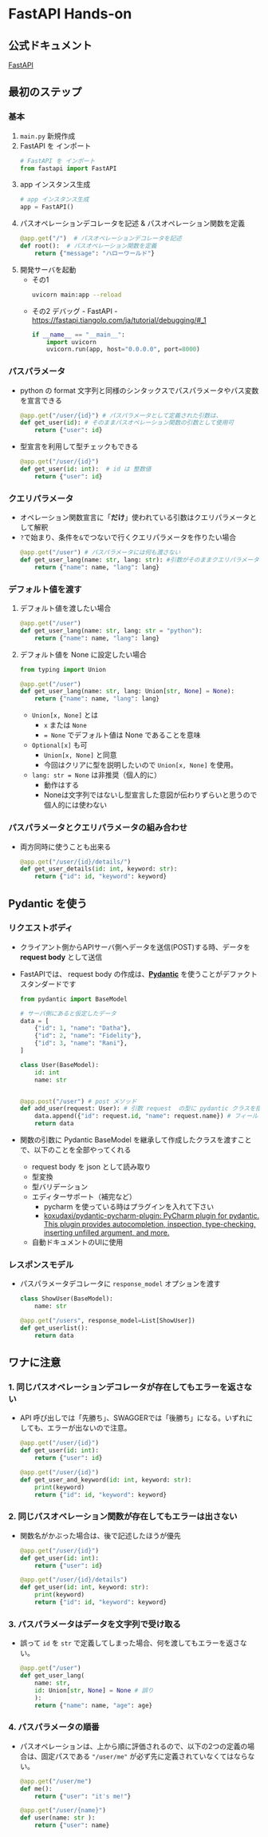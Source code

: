 # FastAPI Hands-on 

## 公式ドキュメント

[FastAPI](https://fastapi.tiangolo.com/)

## 最初のステップ

### 基本

1. `main.py` 新規作成
1. FastAPI を インポート
    ```python
    # FastAPI を インポート
    from fastapi import FastAPI
    ```
1. app インスタンス生成    
    ```python
    # app インスタンス生成
    app = FastAPI()
    ```
1. パスオペレーションデコレータを記述 & パスオペレーション関数を定義
    ```python
    @app.get("/")  # パスオペレーションデコレータを記述
    def root():  # パスオペレーション関数を定義
        return {"message": "ハローワールド"}
    ```
1. 開発サーバを起動
    - その1
        ```bash
        uvicorn main:app --reload
        ```
    - その2 デバッグ - FastAPI - https://fastapi.tiangolo.com/ja/tutorial/debugging/#_1
        ```python
        if __name__ == "__main__":
            import uvicorn
            uvicorn.run(app, host="0.0.0.0", port=8000)
        ```

### パスパラメータ

- python の format 文字列と同様のシンタックスでパスパラメータやパス変数を宣言できる
    ```python
    @app.get("/user/{id}") # パスパラメータとして定義された引数は、
    def get_user(id): # そのままパスオペレーション関数の引数として使用可
        return {"user": id}
    ```
- 型宣言を利用して型チェックもできる
    ```python
    @app.get("/user/{id}") 
    def get_user(id: int):  # id は 整数値
        return {"user": id}
    ```

### クエリパラメータ
- オペレーション関数宣言に「**だけ**」使われている引数はクエリパラメータとして解釈
- `?`で始まり、条件を`&`でつないで行くクエリパラメータを作りたい場合
    ```python
    @app.get("/user") # パスパラメータには何も渡さない
    def get_user_lang(name: str, lang: str): #引数がそのままクエリパラメータに
        return {"name": name, "lang": lang}
    ```
### デフォルト値を渡す
1. デフォルト値を渡したい場合
    ```python
    @app.get("/user")
    def get_user_lang(name: str, lang: str = "python"):
        return {"name": name, "lang": lang}
    ```
1. デフォルト値を None に設定したい場合
    ```python
    from typing import Union

    @app.get("/user")
    def get_user_lang(name: str, lang: Union[str, None] = None):
        return {"name": name, "lang": lang}
    ```
    - `Union[x, None]`  とは
        - `x` または `None` 
        - `= None` でデフォルト値は None であることを意味
    - `Optional[x]` も可
        - `Union[x, None]` と同意
        - 今回はクリアに型を説明したいので `Union[x, None]` を使用。
    - `lang: str = None` は非推奨（個人的に）
        - 動作はする
        - Noneは文字列ではないし型宣言した意図が伝わりずらいと思うので個人的には使わない

### パスパラメータとクエリパラメータの組み合わせ
- 両方同時に使うことも出来る
    ```python
    @app.get("/user/{id}/details/")
    def get_user_details(id: int, keyword: str):
        return {"id": id, "keyword": keyword}
    ```

## Pydantic を使う


### リクエストボディ
- クライアント側からAPIサーバ側へデータを送信(POST)する時、データを **request body** として送信
- FastAPIでは、 request body の作成は、**[Pydantic](https://pydantic-docs.helpmanual.io/)** を使うことがデファクトスタンダードです
    ```python
    from pydantic import BaseModel

    # サーバ側にあると仮定したデータ
    data = [
        {"id": 1, "name": "Datha"},
        {"id": 2, "name": "Fidelity"},
        {"id": 3, "name": "Rani"},
    ]

    class User(BaseModel):
        id: int
        name: str


    @app.post("/user") # post メソッド
    def add_user(request: User): # 引数 request  の型に pydantic クラスを指定。
        data.append({"id": request.id, "name": request.name}) # フィールド名でアクセス可
        return data
    ```

- 関数の引数に Pydantic BaseModel を継承して作成したクラスを渡すことで、以下のことを全部やってくれる
    - request body を json として読み取り
    - 型変換
    - 型バリデーション
    - エディターサポート（補完など）
        - pycharm を使っている時はプラグインを入れて下さい
        - [koxudaxi/pydantic-pycharm-plugin: PyCharm plugin for pydantic. This plugin provides autocompletion, inspection, type-checking, inserting unfilled argument, and more.](https://github.com/koxudaxi/pydantic-pycharm-plugin/)
    - 自動ドキュメントのUIに使用

### レスポンスモデル
- パスパラメータデコレータに `response_model` オプションを渡す
    ```python
    class ShowUser(BaseModel):
        name: str

    @app.get("/users", response_model=List[ShowUser])
    def get_userlist():
        return data    
    ```


## ワナに注意
### 1. 同じパスオペレーションデコレータが存在してもエラーを返さない
- API 呼び出しでは「先勝ち」、SWAGGERでは「後勝ち」になる。いずれにしても、エラーが出ないので注意。
    ```python 
    @app.get("/user/{id}")  
    def get_user(id: int):
        return {"user": id}

    @app.get("/user/{id}")
    def get_user_and_keyword(id: int, keyword: str):
        print(keyword)
        return {"id": id, "keyword": keyword}
    ```
### 2. 同じパスオペレーション関数が存在してもエラーは出さない
- 関数名がかぶった場合は、後で記述したほうが優先
    ```python
    @app.get("/user/{id}")
    def get_user(id: int):
        return {"user": id}

    @app.get("/user/{id}/details")
    def get_user(id: int, keyword: str):
        print(keyword)
        return {"id": id, "keyword": keyword}
    ```

### 3. パスパラメータはデータを文字列で受け取る
- 誤って `id` を `str` で定義してしまった場合、何を渡してもエラーを返さない。
    ```python
    @app.get("/user")
    def get_user_lang(
        name: str, 
        id: Union[str, None] = None # 誤り
        ):
        return {"name": name, "age": age}
    ```

### 4. パスパラメータの順番
- パスオペレーションは、上から順に評価されるので、以下の2つの定義の場合は、固定パスである `"/user/me"` が必ず先に定義されていなくてはならない。
    ```python
    @app.get("/user/me")  
    def me():
        return {"user": "it's me!"}

    @app.get("/user/{name}")  
    def user(name: str ):
        return {"user": name}
    ```
